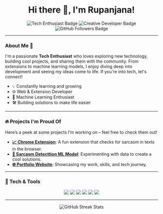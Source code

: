 <h1 align="center">Hi there 👋, I'm Rupanjana!</h1>

<div align="center">
  <img src="https://img.shields.io/badge/Tech%20Enthusiast-💻-informational?style=flat&logo=github" alt="Tech Enthusiast Badge" />
  <img src="https://img.shields.io/badge/Creative%20Developer-%F0%9F%92%A1-orange" alt="Creative Developer Badge" />
  <img src="https://img.shields.io/github/followers/rupanjana15?label=Followers&style=social" alt="GitHub Followers Badge">
</div>

---

### About Me 🌟
I'm a passionate **Tech Enthusiast** who loves exploring new technology, building cool projects, and sharing them with the community. From extensions to machine learning models, I enjoy diving deep into development and seeing my ideas come to life. If you're into tech, let's connect!

- 💡 Constantly learning and growing
- 🌐 Web & Extension Developer
- 🤖 Machine Learning Enthusiast
- 🛠️ Building solutions to make life easier

---

### 🔥 Projects I'm Proud Of
Here’s a peek at some projects I’m working on – feel free to check them out!

- **[📈 Chrome Extension](https://github.com/rupanjana15/beforreal-extension)**: A fun extension that checks for sarcasm in texts in the browser.
- **[🧠 Sarcasm Detecttion ML Model](https://github.com/rupanjana15/sarcasm-detection-model)**: Experimenting with data to create a cool solutions.
- **[🌐 Portfolio Website](https://github.com/rupanjana15/portfolio)**: Showcasing my work, skills, and tech journey.

---

### 🚀 Tech & Tools
<div align="center">
  <img src="https://img.shields.io/badge/JavaScript-333333?style=for-the-badge&logo=javascript" />
  <img src="https://img.shields.io/badge/Python-3776AB?style=for-the-badge&logo=python&logoColor=white" />
  <img src="https://img.shields.io/badge/HTML-E34F26?style=for-the-badge&logo=html5&logoColor=white" />
  <img src="https://img.shields.io/badge/CSS-1572B6?style=for-the-badge&logo=css3&logoColor=white" />
  <img src="https://img.shields.io/badge/Git-F05032?style=for-the-badge&logo=git&logoColor=white" />
  <img src="https://img.shields.io/badge/VS%20Code-007ACC?style=for-the-badge&logo=visual-studio-code&logoColor=white" />
</div>

---

<p align="center">
  <img src="https://github-readme-streak-stats.herokuapp.com/?user=rupanjana15&theme=radical" alt="GitHub Streak Stats" />
</p>
